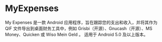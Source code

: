 # MyExpenses
My Expenses 是一款 Android 应用程序，旨在跟踪您的支出和收入，并将其作为 QIF 文件导出到桌面财务工具中，例如 Grisbi（开源）、Gnucash（开源）、MS Money、Quicken 或 Wiso Mein Geld  。  适用于 Android 5.0 及以上版本。
